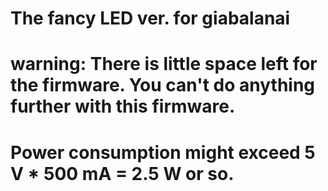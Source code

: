 # The fancy LED ver. for giabalanai
# warning: There is little space left for the firmware. You can't do anything further with this firmware.
#          Power consumption might exceed 5 V * 500 mA = 2.5 W or so.
